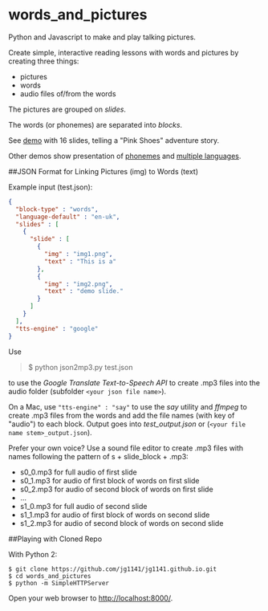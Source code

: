 # words_and_pictures
Python and Javascript to make and play talking pictures.

Create simple, interactive reading lessons with words and pictures by creating three things:

- pictures
- words
- audio files of/from the words

The pictures are grouped on *slides*.

The words (or phonemes) are separated into *blocks*.

See [demo](http://jg1141.github.io/) with 16 slides, telling a "Pink Shoes" adventure story. 

Other demos show presentation of [phonemes](http://jg1141.github.io//?json=phonemes_output.json/) and [multiple languages](http://jg1141.github.io//?json=languages_output.json/).

##JSON Format for Linking Pictures (img) to Words (text)

Example input (test.json):

```json
{
  "block-type" : "words",
  "language-default" : "en-uk",
  "slides" : [
    {
      "slide" : [
        {
          "img" : "img1.png",
          "text" : "This is a"
        },
        {
          "img" : "img2.png",
          "text" : "demo slide."
        }
      ]
    }
  ],
  "tts-engine" : "google"
}
```

Use

> $ python json2mp3.py test.json

to use the *Google Translate Text-to-Speech API* to create .mp3 files into the audio folder (subfolder ```<your json file name>```).

On a Mac, use ```"tts-engine" : "say"``` to use the *say* utility and *ffmpeg* to create .mp3 files from the words and add the file names (with key of "audio") to each block. Output goes into *test_output.json* or (```<your file name stem>_output.json```).

Prefer your own voice? Use a sound file editor to create .mp3 files with names following the pattern of s + slide_block + .mp3:

- s0_0.mp3 for full audio of first slide
- s0_1.mp3 for audio of first block of words on first slide
- s0_2.mp3 for audio of second block of words on first slide
- ...
- s1_0.mp3 for full audio of second slide
- s1_1.mp3 for audio of first block of words on second slide
- s1_2.mp3 for audio of second block of words on second slide


##Playing with Cloned Repo

With Python 2:

```
$ git clone https://github.com/jg1141/jg1141.github.io.git
$ cd words_and_pictures
$ python -m SimpleHTTPServer
```

Open your web browser to [http://localhost:8000/](http://localhost:8000/).
